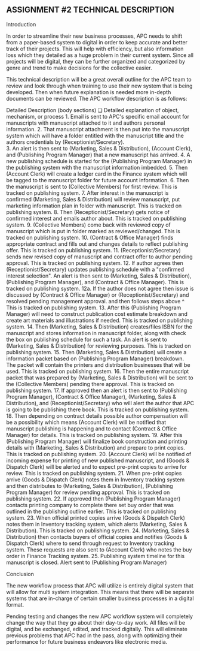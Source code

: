 ## ASSIGNMENT #2 TECHNICAL DESCRIPTION

Introduction

  In order to streamline their new business processes, APC needs to shift from a paper-based system to digital in order to keep accurate and better track of their projects. This will help with efficiency, but also information loss which they detailed as a huge problem in their current system. Since all projects will be digital, they can be further organized and categorized by genre and trend to make decisions for the collective easier.

  This technical description will be a great overall outline for the APC team to review and look through when training to use their new system that is being developed. Then when future explanation is needed more in-depth documents can be reviewed. The APC workflow description is as follows:

Detailed Description (body sections)
  ❏ Detailed explanation of object, mechanism, or process
    1. Email is sent to APC's specific email account for manuscripts with manuscript attached to it and authors personal information.
    2. That manuscript attachment is then put into the manuscript system which will have a folder entitled with the manuscript title and the authors credentials by (Receptionist/Secretary).  
    3. An alert is then sent to (Marketing, Sales & Distribution), (Account Clerk), and (Publishing Program Manager) that a new manuscript has arrived.
    4. A new publishing schedule is started for the (Publishing Program Manager) in the publishing system with the manuscript information imbedded.
    5. Then (Account Clerk) will create a ledger card in the Finance system which will be tagged to the manuscript folder for future account information.
    6. Then the manuscript is sent to (Collective Members) for first review. This is tracked on publishing system.
    7. After interest in the manuscript is confirmed (Marketing, Sales & Distribution) will review manuscript, put marketing information plan in folder with manuscript. This is tracked on publishing system.
    8. Then (Receptionist/Secretary) gets notice of confirmed interest and emails author about. This is tracked on publishing system.
    9. (Collective Members) come back with reviewed copy of manuscript which is put in folder marked as reviewed/changed. This is tracked on publishing system.
    10. (Contract & Office Manager) finds appropriate contract and fills out and changes details to reflect publishing offer. This is tracked on publishing system.
    11. (Receptionist/Secretary) sends new revised copy of manuscript and contract offer to author pending approval. This is tracked on publishing system.
    12. If author agrees then (Receptionist/Secretary) updates publishing schedule with a "confirmed interest selection". An alert is then sent to (Marketing, Sales & Distribution), (Publishing Program Manager), and (Contract & Office Manager). This is tracked on publishing system.
    12a. If the author does not agree then issue is discussed by (Contract & Office Manager) or (Receptionist/Secretary) and resolved pending management approval. and then follows steps above ^ This is tracked on publishing system.
    13. After this (Publishing Program Manager) will need to construct publication cost estimate breakdown and create art materials and illustrations if needed. This is tracked on publishing system.
    14. Then (Marketing, Sales & Distribution) creates/files ISBN for the manuscript and stores information in manuscript folder, along with check the box on publishing schedule for such a task. An alert is sent to (Marketing, Sales & Distribution) for reviewing purposes. This is tracked on publishing system.
    15. Then (Marketing, Sales & Distribution) will create a information packet based on (Publishing Program Manager) breakdown. The packet will contain the printers and distribution businesses that will be used. This is tracked on publishing system.
    16. Then the entire manuscript packet that was prepared by (Marketing, Sales & Distribution) will be sent to the (Collective Members) pending there approval. This is tracked on publishing system.
    17. If approved then an alert is then sent to (Publishing Program Manager), (Contract & Office Manager), (Marketing, Sales & Distribution), and (Receptionist/Secretary) who will alert the author that APC is going to be publishing there book. This is tracked on publishing system.
    18. Then depending on contract details possible author compensation will be a possibility which means (Account Clerk) will be notified that manuscript publishing is happening and to contact (Contract & Office Manager) for details. This is tracked on publishing system.
    19. After this (Publishing Program Manager) will finalize book construction and printing details with (Marketing, Sales & Distribution) and prepare to print copies. This is tracked on publishing system.
    20. (Account Clerk) will be notified of incoming expense for printing of new published manuscript, and (Goods & Dispatch Clerk) will be alerted and to expect pre-print copies to arrive for review. This is tracked on publishing system.
    21. When pre-print copies arrive (Goods & Dispatch Clerk) notes them in Inventory tracking system and then distributes to (Marketing, Sales & Distribution), (Publishing Program Manager) for review pending approval. This is tracked on publishing system.
    22. If approved then (Publishing Program Manager) contacts printing company to complete there set buy order that was outlined in the publishing outline earlier. This is tracked on publishing system.
    23. When official printed copies arrive (Goods & Dispatch Clerk) notes them in Inventory tracking system, which alerts (Marketing, Sales & Distribution). This is tracked on publishing system.
    24. (Marketing, Sales & Distribution) then contacts buyers of official copies and notifies (Goods & Dispatch Clerk) where to send through request to Inventory tracking system. These requests are also sent to (Account Clerk) who notes the buy order in Finance Tracking system.
    25. Publishing system timeline for this manuscript is closed. Alert sent to (Publishing Program Manager)

Conclusion

  The new workflow process that APC will utilize is entirely digital system that will allow for multi system integration. This means that there will be separate systems that are in-charge of certain smaller business processes in a digital format.

  Pending testing and changes the new APC workflow system will completely change the way that they go about their day-to-day work. All files will be digital, and be exchanged, edited, and tracked digitally. This will eliminate previous problems that APC had in the pass, along with optimizing their performance for future business endeavors like electronic media.
